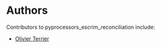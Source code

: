 # Authors

Contributors to pyprocessors_escrim_reconciliation include:

+ [Olivier Terrier](mailto:olivier.terrier@kairntech.com)
